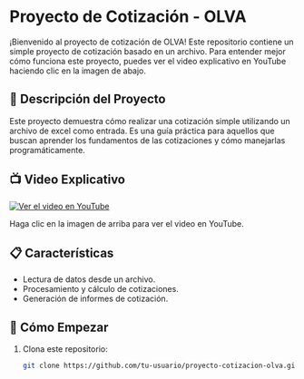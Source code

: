 # Proyecto de Cotización - OLVA

¡Bienvenido al proyecto de cotización de OLVA! Este repositorio contiene un simple proyecto de cotización basado en un archivo. Para entender mejor cómo funciona este proyecto, puedes ver el video explicativo en YouTube haciendo clic en la imagen de abajo.

## 🌟 Descripción del Proyecto

Este proyecto demuestra cómo realizar una cotización simple utilizando un archivo de excel como entrada. Es una guía práctica para aquellos que buscan aprender los fundamentos de las cotizaciones y cómo manejarlas programáticamente.

## 📺 Video Explicativo

[![Ver el video en YouTube](https://img.youtube.com/vi/x1CFrSqIVQ0/maxresdefault.jpg)](https://www.youtube.com/watch?v=x1CFrSqIVQ0)

Haga clic en la imagen de arriba para ver el video en YouTube.

## 📋 Características

- Lectura de datos desde un archivo.
- Procesamiento y cálculo de cotizaciones.
- Generación de informes de cotización.

## 🚀 Cómo Empezar

1. Clona este repositorio:
   ```bash
   git clone https://github.com/tu-usuario/proyecto-cotizacion-olva.git


